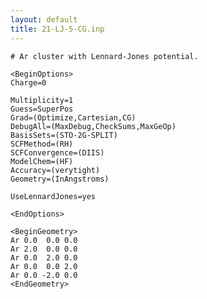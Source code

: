 ```yaml
---
layout: default
title: 21-LJ-5-CG.inp
---
```


    # Ar cluster with Lennard-Jones potential.

    <BeginOptions>
    Charge=0

    Multiplicity=1
    Guess=SuperPos
    Grad=(Optimize,Cartesian,CG)
    DebugAll=(MaxDebug,CheckSums,MaxGeOp)
    BasisSets=(STO-2G-SPLIT)
    SCFMethod=(RH)
    SCFConvergence=(DIIS)
    ModelChem=(HF)
    Accuracy=(verytight)
    Geometry=(InAngstroms)

    UseLennardJones=yes

    <EndOptions>

    <BeginGeometry>
    Ar 0.0  0.0 0.0
    Ar 2.0  0.0 0.0
    Ar 0.0  2.0 0.0
    Ar 0.0  0.0 2.0
    Ar 0.0 -2.0 0.0
    <EndGeometry>
